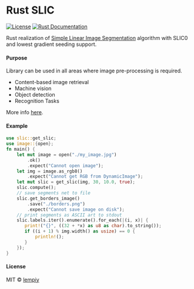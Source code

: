 # Rust SLIC

[![License](https://img.shields.io/badge/license-MIT-blue.svg)](https://github.com/lempiy/slic0/LICENSE)
[![Rust Documentation](https://img.shields.io/badge/api-rustdoc-blue.svg)](http://lempiy.github.io/slic0/doc/slic)

Rust realization of [Simple Linear Image Segmentation](http://infoscience.epfl.ch/record/177415/files/Superpixel_PAMI2011-2.pdf) 
algorithm with SLIC0 and lowest gradient seeding support.

#### Purpose

Library can be used in all areas where image pre-processing is required. 
* Content-based image retrieval
* Machine vision
* Object detection
* Recognition Tasks

More info [here](https://en.wikipedia.org/wiki/Image_segmentation).

#### Example

```rust
use slic::get_slic;
use image::{open};
fn main() {
    let mut image = open("./my_image.jpg")
        .ok()
        .expect("Cannot open image");
    let img = image.as_rgb8()
        .expect("Cannot get RGB from DynamicImage");
    let mut slic = get_slic(img, 30, 10.0, true);
    slic.compute();
    // save segments net to file
    slic.get_borders_image()
        .save("./borders.png")
        .expect("Cannot save image on disk");
    // print segments as ASCII art to stdout
    slic.labels.iter().enumerate().for_each(|(i, x)| {
       print!("{}", ((32 + *x) as u8 as char).to_string());
       if ((i + 1) % img.width() as usize) == 0 {
           println!();
       }
    });
}
```

#### License

MIT © [lempiy](https://github.com/lempiy)
